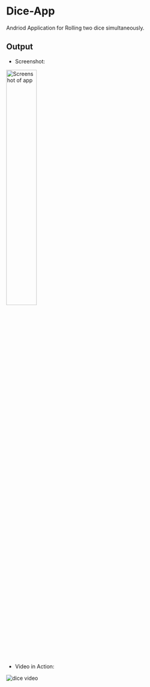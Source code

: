 # Dice-App
Andriod Application for Rolling two dice simultaneously. 

## Output

- Screenshot:

<img src="https://user-images.githubusercontent.com/57345756/162189885-78f838da-2d2e-4934-9b43-a6277f84b16f.png" alt="Screenshot of app" 
     width="40%" height="40%"/>

- Video in Action:

![dice video](https://user-images.githubusercontent.com/57345756/162190751-e26b2cff-5520-4b16-8ee6-be41b1dc1109.gif)

